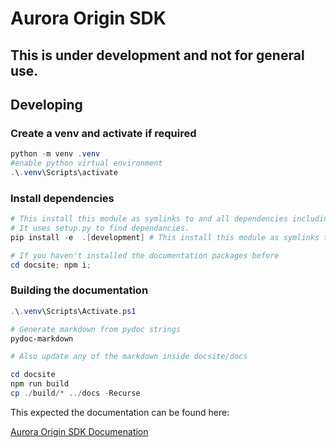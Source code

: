 # Aurora Origin SDK

## This is under development and not for general use.

## Developing

### Create a venv and activate if required

```powershell
python -m venv .venv
#enable python virtual environment
.\.venv\Scripts\activate
```

### Install dependencies

```powershell
# This install this module as symlinks to and all dependencies including the ones needed locally.
# It uses setup.py to find dependancies.
pip install -e  .[development] # This install this module as symlinks to and all dependencies including the ones needed locally.

# If you haven't installed the documentation packages before
cd docsite; npm i;
```

### Building the documentation

```powershell
.\.venv\Scripts\Activate.ps1

# Generate markdown from pydoc strings
pydoc-markdown

# Also update any of the markdown inside docsite/docs

cd docsite
npm run build
cp ./build/* ../docs -Recurse
```

This expected the documentation can be found here:

[Aurora Origin SDK Documenation](https://auroraenergyresearch.github.io/aurora-origin-python-sdk/)
